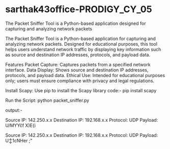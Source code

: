 # sarthak43office-PRODIGY_CY_05
The Packet Sniffer Tool is a Python-based application designed for capturing and analyzing network packets

The Packet Sniffer Tool is a Python-based application for capturing and analyzing network packets. Designed for educational purposes, this tool helps users understand network traffic by displaying key information such as source and destination IP addresses, protocols, and payload data.

Features
Packet Capture: Captures packets from a specified network interface.
Data Display: Shows source and destination IP addresses, protocols, and payload data.
Ethical Use: Intended for educational purposes only; users must ensure compliance with privacy and legal regulations.

Install Scapy: Use pip to install the Scapy library
code:- pip install scapy

Run the Script: python packet_sniffer.py

output:-

Source IP: 142.250.x.x
Destination IP: 192.168.x.x
Protocol: UDP
Payload: U/MYYčf X)E{i

Source IP: 142.250.x.x
Destination IP: 192.168.x.x
Protocol: UDP
Payload: U↕1cNHer       ;"
